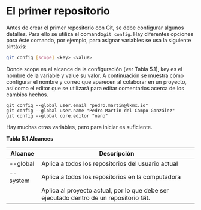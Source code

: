 # El primer repositorio

Antes de crear el primer repositorio con Git, se debe configurar algunos detalles. Para ello se utiliza el comando`git config`. Hay diferentes opciones para éste comando, por ejemplo, para asignar variables se usa la siguiente sintáxis:

```bash
git config [scope] <key> <value>
```

Donde scope es el alcance de la configuración \(ver Tabla 5.1\), key es el nombre de la variable y value su valor. A continuación se muestra cómo configurar el nombre y correo que aparecen al colaborar en un proyecto, así como el editor que se utilizará para editar comentarios acerca de los cambios hechos.

```
git config --global user.email "pedro.martin@lkmx.io"
git config --global user.name "Pedro Martín del Campo González"
git config --global core.editor "nano"
```

Hay muchas otras variables, pero para iniciar es suficiente.

**Tabla 5.1 Alcances**

| **Alcance** | **Descripción** |
| --- | --- |
| --global | Aplica a todos los repositorios del usuario actual |
| --system | Aplica a todos los repositorios en la computadora |
|  | Aplica al proyecto actual, por lo que debe ser ejecutado dentro de un repositorio  Git. |

